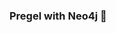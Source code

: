 ### Pregel with Neo4j 🚀



































































































































 







































































































































































































































